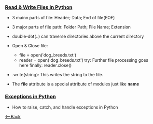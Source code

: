 ### [Read & Write Files in Python](https://realpython.com/read-write-files-python/)

* 3 mainn parts of file: Header; Data; End of file(EOF)

* 3 major parts of file path: Folder Path; File Name; Extension

* double-dot(..) can traverse directories above the current directory

* Open & Close file:
  * file = open('dog_breeds.txt')
  * reader = open('dog_breeds.txt')
try:
    Further file processing goes here
finally:
    reader.close()

* .write(string): This writes the string to the file.

* The __file__ attribute is a special attribute of modules just like __name__

### [Exceptions in Python](https://realpython.com/python-exceptions/)

* How to raise, catch, and handle exceptions in Python

[<--Back](README.md)